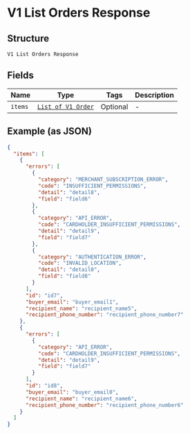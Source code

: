 
# V1 List Orders Response

## Structure

`V1 List Orders Response`

## Fields

| Name | Type | Tags | Description |
|  --- | --- | --- | --- |
| `items` | [`List of V1 Order`](../../doc/models/v1-order.md) | Optional | - |

## Example (as JSON)

```json
{
  "items": [
    {
      "errors": [
        {
          "category": "MERCHANT_SUBSCRIPTION_ERROR",
          "code": "INSUFFICIENT_PERMISSIONS",
          "detail": "detail8",
          "field": "field6"
        },
        {
          "category": "API_ERROR",
          "code": "CARDHOLDER_INSUFFICIENT_PERMISSIONS",
          "detail": "detail9",
          "field": "field7"
        },
        {
          "category": "AUTHENTICATION_ERROR",
          "code": "INVALID_LOCATION",
          "detail": "detail0",
          "field": "field8"
        }
      ],
      "id": "id7",
      "buyer_email": "buyer_email1",
      "recipient_name": "recipient_name5",
      "recipient_phone_number": "recipient_phone_number7"
    },
    {
      "errors": [
        {
          "category": "API_ERROR",
          "code": "CARDHOLDER_INSUFFICIENT_PERMISSIONS",
          "detail": "detail9",
          "field": "field7"
        }
      ],
      "id": "id8",
      "buyer_email": "buyer_email0",
      "recipient_name": "recipient_name6",
      "recipient_phone_number": "recipient_phone_number6"
    }
  ]
}
```

